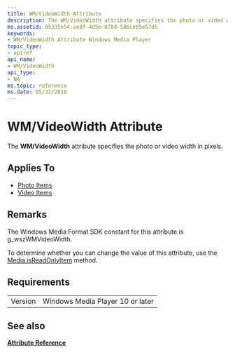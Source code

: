 ```yaml
---
title: WM/VideoWidth Attribute
description: The WM/VideoWidth attribute specifies the photo or video width in pixels.
ms.assetid: 05335e54-ae8f-4d5b-878d-586ce05e57d5
keywords:
- WM/VideoWidth Attribute Windows Media Player
topic_type:
- apiref
api_name:
- WM/VideoWidth
api_type:
- NA
ms.topic: reference
ms.date: 05/31/2018
---
```


# WM/VideoWidth Attribute

The **WM/VideoWidth** attribute specifies the photo or video width in pixels.

## Applies To

-   [Photo Items](photo-item-attributes.md)
-   [Video Items](video-item-attributes.md)

## Remarks

The Windows Media Format SDK constant for this attribute is g\_wszWMVideoWidth.

To determine whether you can change the value of this attribute, use the [Media.isReadOnlyItem](media-isreadonlyitem.md) method.

## Requirements



|                    |                                             |
|--------------------|---------------------------------------------|
| Version<br/> | Windows Media Player 10 or later<br/> |



## See also

<dl> <dt>

[**Attribute Reference**](attribute-reference.md)
</dt> </dl>

 

 





